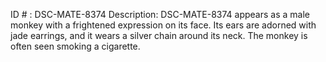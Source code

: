 ID # : DSC-MATE-8374
Description: DSC-MATE-8374 appears as a male monkey with a frightened expression on its face. Its ears are adorned with jade earrings, and it wears a silver chain around its neck. The monkey is often seen smoking a cigarette.